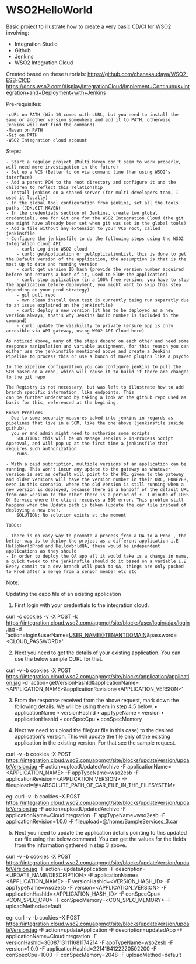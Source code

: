 # WSO2HelloWorld


Basic project to illustrate how to create a very basic CD/CI for WSO2 involving:
  - Integration Studio
  - Github
  - Jenkins
  - WSO2 Integration Cloud
 
 Created based on these tutorials:
https://github.com/chanakaudaya/WSO2-ESB-CICD
https://docs.wso2.com/display/IntegrationCloud/Implement+Continuous+Integration+and+Deployment+with+Jenkins


Pre-requisites:

	
	-cURL on PATH (Win 10 comes with cURL, but you need to install the same or another version somewhere and add it to PATH, otherwise Jenkins will not find the command)
	-Maven on PATH
	-Git on PATH
	-WSO2 Integration cloud account
	
Steps:

	- Start a regular project (Multi Maven don't seem to work properly, will need more investigation in the future)
	- Set up a VCS (Better to do via command line than using WSO2's interface)
	- Add a parent POM to the root directory and configure it and the children to reflect this relationship
	- Install jenkins on a shared server (for multi developers team, I used it locally)
	- In the global tool configuration from jenkins, set all the tools paths (JDK,GIT,MAVEN)
	- In the credentials section of Jenkins, create two global credentials, one for Git one for the WSO2 Integration Cloud (the git one might have already been set when git was set in the global tools)
	- Add a file without any extension to your VCS root, called jenkinsfile
	- Configure the jenkinsfile to do the following steps using the WSO2 Integration Cloud API:
		- curl: Log into WSO2 cloud
		- curl: getApplication or getApplicationList, this is done to get the Default version of the application, the assumption is that is the most up to date and running version
		- curl: get version ID hash (provide the version number acquired before and returns a hash of it, used to STOP the application)
		- curl: stop application (in a 100% free version, you have to stop the application before deployment, you might want to skip this step depending on your prod strategy)
		- git pull repo 
		- mvn clean install (mvn test is currently being run separatly due to an issue explained on the jenkinsfile)
		- curl: deploy a new version (it has to be deployed as a new version always, that's why Jenkins build number is included in the command)
		- curl: update the visibility to private (ensure app is only accesible via API gateway, using WSO2 API Cloud here)
		
	As noticed above, many of the steps depend on each other and need some response manipulation and variable assignment, for this reason you can either use the jenkinsfile mentioned above and create a Jenkins Pipeline to process this or use a bunch of maven plugins like a psycho
	
	In the pipeline configuration you can configure jenkins to pull the SCM based on a cron, which will cause it to build if there are changes to the git repo
	
	The Registry is not necessary, but was left to illustrate how to add branch specific information, like endpoints. This 
	can be further understood by taking a look at the github repo used as basis for this, referenced at the begining.
	
	Known Problems
	- Due to some security measures baked into jenkins in regards as pipelines that live in a SCM, like the one above (jenkinsfile inside github),
	  you or and admin might need to authorize some scripts
		SOLUTION: this will be on Manage Jenkins > In-Process Script Approval, and will pop up at the first time a jenkinsfile that requires such authorization 
		runs.
	  
	- With a paid subcription, multiple versions of an application can be running. This won't incur any update to the gateway as whatever version is set as default will point to the URL given to the gateway and older versions will have the version number in their URL, HOWEVER, even in this scenario, where the old version is still running when a new version is deployed, because there is a handoff of the default URL from one version to the other there is a period of +- 1 minute of LOSS Of Service where the client receives a 500 error. This problem still happens when the Update path is taken (update the car file instead of deploying a new one).
		SOLUTION: No solution exists at the moment
	  	  
	TODOs:
	
	- There is no easy way to promote a process from a QA to a Prod , the better way is to deploy the project as a different application i.E HelloWorldProd and HelloWorldQA, these would be independent applications as they should
	- In order to deploy the QA app all it would take is a change in name, a quick tweek to the jenkinsfile should do it based on a variable I.E Every commit to a dev branch will push to QA, things are only pushed to Prod after a merge from a senior member etc etc
  
  Note:
  
  Updating the capp file of an existing application
 
1. First login with your credentials to the integration cloud.
 
curl -c cookies -v -X POST -k https://integration.cloud.wso2.com/appmgt/site/blocks/user/login/ajax/login.jag  -d 'action=login&userName=<USER_NAME@TENANTDOMAIN>&password=<CLOUD_PASSWORD>'
 
2. Next you need to get the details of your existing application. You can use the below sample CURL for that.
 
curl -v -b cookies -X POST  https://integration.cloud.wso2.com/appmgt/site/blocks/application/application.jag -d 'action=getVersionHashId&applicationName=<APPLICATION_NAME>&applicationRevision=<APPLICATION_VERSION>'
 
3. From the response received from the above request, mark down the following details. We will be using them in step 4,5 below.
•	applicationName
•	versionHashId
•	appTypeName
•	version
•	applicationHashId
•	conSpecCpu
•	conSpecMemory

4. Next we need to upload the file(car file in this case) to the desired application's version. This will update the file only of the existing application in the existing version. For that see the sample request.
 
curl -v -b cookies -X POST https://integration.cloud.wso2.com/appmgt/site/blocks/updateVersion/updateVersion.jag -F action=uploadUpdatedArchive -F applicationName=<APPLICATION_NAME> -F appTypeName=wso2esb -F applicationRevision=<APPLICATION_VERSION> -F fileupload=@<ABSOLUTE_PATH_OF_CAR_FILE_IN_THE_FILESYSTEM>
 
eg: curl -v -b cookies -X POST https://integration.cloud.wso2.com/appmgt/site/blocks/updateVersion/updateVersion.jag -F action=uploadUpdatedArchive -F applicationName=CloudIntegration -F appTypeName=wso2esb -F applicationRevision=1.0.0 -F fileupload=@/home/SampleServices_3.car
 
5. Next you need to update the application details pointing to this updated car file using the below command. You can get the values for the fields from the information gathered in step 3 above.
 
curl -v -b cookies -X POST https://integration.cloud.wso2.com/appmgt/site/blocks/updateVersion/updateVersion.jag -F action=updateApplication  -F description=<UPDATE_NAME/DESCRIPTION> -F applicationName=<APPLICATION_NAME> -F versionHashId=<VERSION_HASH_ID> -F appTypeName=wso2esb -F version=<APPLICATION_VERSION> -F applicationHashId=<APPLICATION_HASH_ID> -F conSpecCpu=<CON_SPEC_CPU> -F conSpecMemory=<CON_SPEC_MEMORY> -F uploadMethod=default

eg: curl -v -b cookies -X POST https://integration.cloud.wso2.com/appmgt/site/blocks/updateVersion/updateVersion.jag -F action=updateApplication  -F description=updatedApp -F applicationName=CloudIntegration -F versionHashId=36087131111681174214 -F appTypeName=wso2esb -F version=1.0.0 -F applicationHashId=2214164122220502200 -F conSpecCpu=1000 -F conSpecMemory=2048 -F uploadMethod=default
